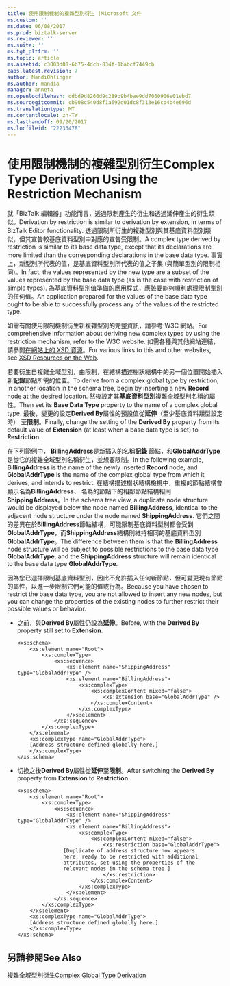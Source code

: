 ```yaml
---
title: 使用限制機制的複雜型別衍生 |Microsoft 文件
ms.custom: ''
ms.date: 06/08/2017
ms.prod: biztalk-server
ms.reviewer: ''
ms.suite: ''
ms.tgt_pltfrm: ''
ms.topic: article
ms.assetid: c3003d88-6b75-4dcb-834f-1babcf7449cb
caps.latest.revision: 7
author: MandiOhlinger
ms.author: mandia
manager: anneta
ms.openlocfilehash: ddbd9d8266d9c289b9b4bae9dd7060906e01ebd7
ms.sourcegitcommit: cb908c540d8f1a692d01dc8f313e16cb4b4e696d
ms.translationtype: MT
ms.contentlocale: zh-TW
ms.lasthandoff: 09/20/2017
ms.locfileid: "22233478"
---
```

# <a name="complex-type-derivation-using-the-restriction-mechanism"></a><span data-ttu-id="62998-102">使用限制機制的複雜型別衍生</span><span class="sxs-lookup"><span data-stu-id="62998-102">Complex Type Derivation Using the Restriction Mechanism</span></span>
<span data-ttu-id="62998-103">就「BizTalk 編輯器」功能而言，透過限制產生的衍生和透過延伸產生的衍生類似。</span><span class="sxs-lookup"><span data-stu-id="62998-103">Derivation by restriction is similar to derivation by extension, in terms of BizTalk Editor functionality.</span></span> <span data-ttu-id="62998-104">透過限制所衍生的複雜型別與其基底資料型別類似，但其宣告較基底資料型別中對應的宣告受限制。</span><span class="sxs-lookup"><span data-stu-id="62998-104">A complex type derived by restriction is similar to its base data type, except that its declarations are more limited than the corresponding declarations in the base data type.</span></span> <span data-ttu-id="62998-105">事實上，新型別所代表的值，是基底資料型別所代表的值之子集 (與簡單型別的限制相同)。</span><span class="sxs-lookup"><span data-stu-id="62998-105">In fact, the values represented by the new type are a subset of the values represented by the base data type (as is the case with restriction of simple types).</span></span> <span data-ttu-id="62998-106">為基底資料型別值準備的應用程式，應該要能夠順利處理限制型別的任何值。</span><span class="sxs-lookup"><span data-stu-id="62998-106">An application prepared for the values of the base data type ought to be able to successfully process any of the values of the restricted type.</span></span>  
  
 <span data-ttu-id="62998-107">如需有關使用限制機制衍生新複雜型別的完整資訊，請參考 W3C 網站。</span><span class="sxs-lookup"><span data-stu-id="62998-107">For comprehensive information about deriving new complex types by using the restriction mechanism, refer to the W3C website.</span></span> <span data-ttu-id="62998-108">如需各種與其他網站連結，請參閱[在網站上的 XSD 資源](../core/xsd-resources-on-the-web.md)。</span><span class="sxs-lookup"><span data-stu-id="62998-108">For various links to this and other websites, see [XSD Resources on the Web](../core/xsd-resources-on-the-web.md).</span></span>  
  
 <span data-ttu-id="62998-109">若要衍生自複雜全域型別，由限制，在結構描述樹狀結構中的另一個位置開始插入新**記錄**節點所需的位置。</span><span class="sxs-lookup"><span data-stu-id="62998-109">To derive from a complex global type by restriction, in another location in the schema tree, begin by inserting a new **Record** node at the desired location.</span></span> <span data-ttu-id="62998-110">然後設定其**基底資料型別**複雜全域型別名稱的屬性。</span><span class="sxs-lookup"><span data-stu-id="62998-110">Then set its **Base Data Type** property to the name of a complex global type.</span></span> <span data-ttu-id="62998-111">最後，變更的設定**Derived By**屬性的預設值從**延伸**（至少基底資料類型設定時） 至**限制**。</span><span class="sxs-lookup"><span data-stu-id="62998-111">Finally, change the setting of the **Derived By** property from its default value of **Extension** (at least when a base data type is set) to **Restriction**.</span></span>  
  
 <span data-ttu-id="62998-112">在下列範例中， **BillingAddress**是新插入的名稱**記錄** 節點，和**GlobalAddrType**是從它的複雜全域型別名稱衍生，並想要限制。</span><span class="sxs-lookup"><span data-stu-id="62998-112">In the following example, **BillingAddress** is the name of the newly inserted **Record** node, and **GlobalAddrType** is the name of the complex global type from which it derives, and intends to restrict.</span></span> <span data-ttu-id="62998-113">在結構描述樹狀結構檢視中，重複的節點結構會顯示名為**BillingAddress**、 名為的節點下的相鄰節點結構相同**ShippingAddress**。</span><span class="sxs-lookup"><span data-stu-id="62998-113">In the schema tree view, a duplicate node structure would be displayed below the node named **BillingAddress**, identical to the adjacent node structure under the node named **ShippingAddress**.</span></span> <span data-ttu-id="62998-114">它們之間的差異在於**BillingAddress**節點結構，可能限制基底資料型別都會受到**GlobalAddrType**，而**ShippingAddress**結構則維持相同的基底資料型別**GlobalAddrType**。</span><span class="sxs-lookup"><span data-stu-id="62998-114">The difference between them is that the **BillingAddress** node structure will be subject to possible restrictions to the base data type **GlobalAddrType**, and the **ShippingAddress** structure will remain identical to the base data type **GlobalAddrType**.</span></span>  
  
 <span data-ttu-id="62998-115">因為您已選擇限制基底資料型別，因此不允許插入任何新節點，但可變更現有節點的屬性，以進一步限制它們可能的值或行為。</span><span class="sxs-lookup"><span data-stu-id="62998-115">Because you have chosen to restrict the base data type, you are not allowed to insert any new nodes, but you can change the properties of the existing nodes to further restrict their possible values or behavior.</span></span>  
  
-   <span data-ttu-id="62998-116">之前，與**Derived By**屬性仍設為**延伸**。</span><span class="sxs-lookup"><span data-stu-id="62998-116">Before, with the **Derived By** property still set to **Extension**.</span></span>  
  
    ```  
    <xs:schema>  
        <xs:element name="Root">  
            <xs:complexType>  
                <xs:sequence>  
                    <xs:element name="ShippingAddress" type="GlobalAddrType" />  
                    <xs:element name="BillingAddress">  
                        <xs:complexType>  
                            <xs:complexContent mixed="false">  
                                <xs:extension base="GlobalAddrType" />  
                            </xs:complexContent>  
                        </xs:complexType>  
                    </xs:element>  
                </xs:sequence>  
            </xs:complexType>  
        </xs:element>  
        <xs:complexType name="GlobalAddrType">  
        [Address structure defined globally here.]  
        </xs:complexType>  
    </xs:schema>  
    ```  
  
-   <span data-ttu-id="62998-117">切換之後**Derived By**屬性從**延伸**至**限制**。</span><span class="sxs-lookup"><span data-stu-id="62998-117">After switching the **Derived By** property from **Extension** to **Restriction**.</span></span>  
  
    ```  
    <xs:schema>  
        <xs:element name="Root">  
            <xs:complexType>  
                <xs:sequence>  
                    <xs:element name="ShippingAddress" type="GlobalAddrType" />  
                    <xs:element name="BillingAddress">  
                        <xs:complexType>  
                            <xs:complexContent mixed="false">  
                                <xs:restriction base="GlobalAddrType">  
                   [Duplicate of address structure now appears  
                   here, ready to be restricted with additional  
                   attributes, set using the properties of the  
                   relevant nodes in the schema tree.]  
                                </xs:restriction>  
                            </xs:complexContent>  
                        </xs:complexType>  
                    </xs:element>  
                </xs:sequence>  
            </xs:complexType>  
        </xs:element>  
        <xs:complexType name="GlobalAddrType">  
        [Address structure defined globally here.]  
        </xs:complexType>  
    </xs:schema>  
    ```  
  
## <a name="see-also"></a><span data-ttu-id="62998-118">另請參閱</span><span class="sxs-lookup"><span data-stu-id="62998-118">See Also</span></span>  
 [<span data-ttu-id="62998-119">複雜全域型別衍生</span><span class="sxs-lookup"><span data-stu-id="62998-119">Complex Global Type Derivation</span></span>](../core/complex-global-type-derivation.md)